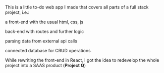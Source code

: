 This is a little to-do web app I made that covers all parts of a full stack project, i.e.:

a front-end with the usual html, css, js

back-end with routes and further logic

parsing data from external api calls

connected database for CRUD operations

While rewriting the front-end in React, I got the idea to redevelop the whole project into a SAAS product (**Project Q**)
